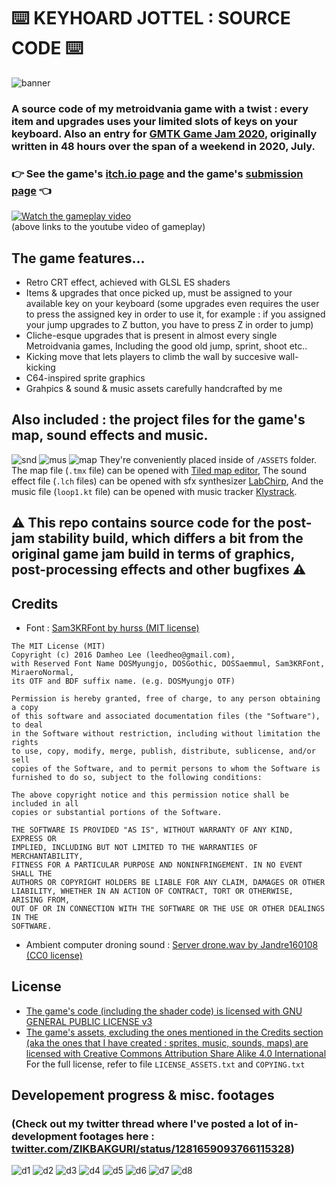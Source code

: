 # :keyboard: KEYHOARD JOTTEL : SOURCE CODE :keyboard:
![banner](pics/GMTK20_COVER.png)
### A source code of my metroidvania game with a twist : every item and upgrades uses your limited slots of keys on your keyboard. Also an entry for [GMTK Game Jam 2020](https://itch.io/jam/gmtk-2020), originally written in 48 hours over the span of a weekend in 2020, July.
### :point_right: See the game's [itch.io page](https://zikbakguru.itch.io/jottel) and the game's [submission page](https://itch.io/jam/gmtk-2020/rate/699095) :point_left:
[![Watch the gameplay video](pics/YT_VID_CAP.png)](https://youtu.be/jWNddsgIwSc)
<br>(above links to the youtube video of gameplay)

## The game features...
* Retro CRT effect, achieved with GLSL ES shaders
* Items & upgrades that once picked up, must be assigned to your available key on your keyboard (some upgrades even requires the user to press the assigned key in order to use it, for example : if you assigned your jump upgrades to Z button, you have to press Z in order to jump)
* Cliche-esque upgrades that is present in almost every single Metroidvania games, Including the good old jump, sprint, shoot etc..
* Kicking move that lets players to climb the wall by succesive wall-kicking
* C64-inspired sprite graphics
* Grahpics & sound & music assets carefully handcrafted by me

## Also included : the project files for the game's map, sound effects and music.
![snd](pics/snd_view.png)
![mus](pics/mus_view.png)
![map](pics/map_view.png)
They're conveniently placed inside of `/ASSETS` folder. The map file (`.tmx` file) can be opened with [Tiled map editor](https://thorbjorn.itch.io/tiled), The sound effect file (`.lch` files) can be opened with sfx synthesizer [LabChirp](https://labbed.itch.io/labchirp), And the music file (`loop1.kt` file) can be opened with music tracker [Klystrack](https://kometbomb.itch.io/klystrack).

## :warning: This repo contains source code for the post-jam stability build, which differs a bit from the original game jam build in terms of graphics, post-processing effects and other bugfixes :warning:



## Credits
* Font : [Sam3KRFont by hurss (MIT license)](https://github.com/hurss/fonts)
```
The MIT License (MIT)
Copyright (c) 2016 Damheo Lee (leedheo@gmail.com),
with Reserved Font Name DOSMyungjo, DOSGothic, DOSSaemmul, Sam3KRFont, MiraeroNormal,
its OTF and BDF suffix name. (e.g. DOSMyungjo OTF)

Permission is hereby granted, free of charge, to any person obtaining a copy
of this software and associated documentation files (the "Software"), to deal
in the Software without restriction, including without limitation the rights
to use, copy, modify, merge, publish, distribute, sublicense, and/or sell
copies of the Software, and to permit persons to whom the Software is
furnished to do so, subject to the following conditions:

The above copyright notice and this permission notice shall be included in all
copies or substantial portions of the Software.

THE SOFTWARE IS PROVIDED "AS IS", WITHOUT WARRANTY OF ANY KIND, EXPRESS OR
IMPLIED, INCLUDING BUT NOT LIMITED TO THE WARRANTIES OF MERCHANTABILITY,
FITNESS FOR A PARTICULAR PURPOSE AND NONINFRINGEMENT. IN NO EVENT SHALL THE
AUTHORS OR COPYRIGHT HOLDERS BE LIABLE FOR ANY CLAIM, DAMAGES OR OTHER
LIABILITY, WHETHER IN AN ACTION OF CONTRACT, TORT OR OTHERWISE, ARISING FROM,
OUT OF OR IN CONNECTION WITH THE SOFTWARE OR THE USE OR OTHER DEALINGS IN THE
SOFTWARE.
```
* Ambient computer droning sound : [Server drone.wav by Jandre160108 (CC0 license)](https://freesound.org/people/Jandre160108/sounds/437404/)

## License
* [The game's code (including the shader code) is licensed with GNU GENERAL PUBLIC LICENSE v3](COPYING.txt)
* [The game's assets, excluding the ones mentioned in the Credits section (aka the ones that I have created : sprites, music, sounds, maps) are licensed with Creative Commons Attribution Share Alike 4.0 International](https://creativecommons.org/licenses/by-sa/4.0/)
<br>For the full license, refer to file `LICENSE_ASSETS.txt` and `COPYING.txt`

## Developement progress & misc. footages
### **(Check out my twitter thread where I've posted a lot of in-development footages here : [twitter.com/ZIKBAKGURI/status/1281659093766115328](https://twitter.com/ZIKBAKGURI/status/1281659093766115328))**
![d1](pics/DEV1.gif)
![d2](pics/DEV2.gif)
![d3](pics/DEV3.gif)
![d4](pics/DEV4.gif)
![d5](pics/DEV5.gif)
![d6](pics/DEV6.png)
![d7](pics/DEV7.png)
![d8](pics/DEV8.png)